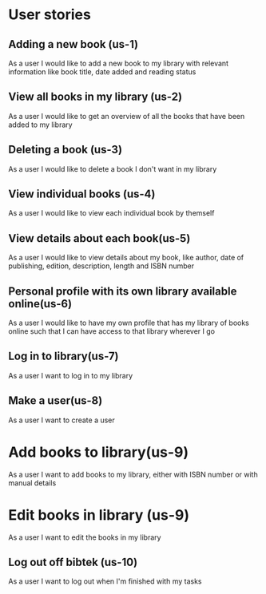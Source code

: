 # User stories


## Adding a new book (us-1)

As a user I would like to add a new book to my library with relevant information like book title, date added and reading status


## View all books in my library (us-2)

As a user I would like to get an overview of all the books that have been added to my library


## Deleting a book (us-3)

As a user I would like to delete a book I don't want in my library

## View individual books (us-4)

As a user I would like to view each individual book by themself

## View details about each book(us-5)

As a user I would like to view details about my book, like author, date of publishing, edition, description, length and ISBN number

## Personal profile with its own library available online(us-6)

As a user I would like to have my own profile that has my library of books online such that I can have access to that library wherever I go

## Log in to library(us-7)

As a user I want to log in to my library


## Make a user(us-8)

As a user I want to create a user

# Add books to library(us-9)

As a user I want to add books to my library, either with ISBN number or with manual details

# Edit books in library (us-9)

As a user I want to edit the books in my library

## Log out off bibtek (us-10)

As a user I want to log out when I'm finished with my tasks